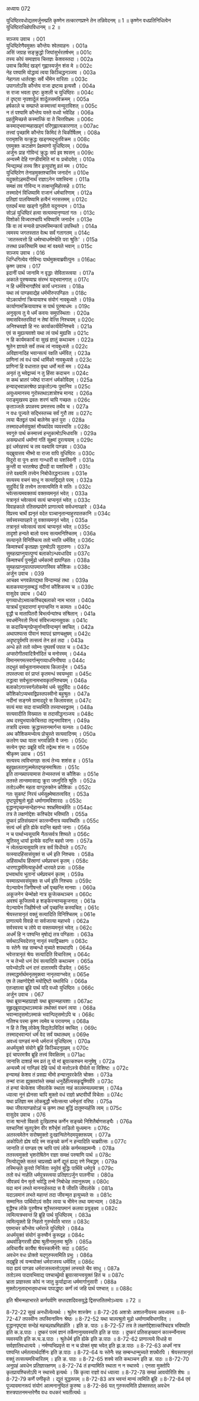 अध्यायः 072

युधिष्ठिरवधोद्यतमर्जुनम्प्रति कृष्णेन तत्कारणप्रश्ने तेन तन्निवेदनम् ॥ 1 ॥ कृष्णेन वधप्रतिनिधित्वेन युधिष्ठिराधिक्षेपविधानम् ॥ 2 ॥

सञ्जय उवाच ।	001  
युधिष्ठिरेणैवमुक्तः कौन्तेयः श्वेतवाहनः ।	001a  
असिं जग्राह सङ्क्रुद्धो जिघांसुर्भरतर्षभम् ॥	001c  
तस्य कोपं समाज्ञाय चित्तज्ञः केशवस्तदा ।	002a  
उवाच किमिदं खड्गं गृह्णास्यर्जुन शंस मे ॥	002c  
नेह पश्यामि योद्धव्यं त्वया किञ्चिद्धनञ्जय ।	003a  
नेहागता धार्तराष्ट्राः सर्वे भीमेन वारिताः ॥	003c  
उपागतोऽसि कौन्तेय राजा द्रष्टव्य इत्यसौ ।	004a  
स राजा भवता दृष्टः कुशली च युधिष्ठिरः ॥	004c  
तं दृष्ट्वा नृपशार्दूलं शार्दूलसमविक्रमम् ।	005a  
हर्षकाले च सम्प्राप्ते कस्मात्त्वां मन्युराविशत् ॥	005c  
न तं पश्यामि कौन्तेय यस्ते वध्यो भवेदिह ।	006a  
प्रहर्तुमिच्छसे कस्मात्किं वा ते चित्तविभ्रमः ॥	006c  
कस्माद्भवान्महाखड्गं परिगृह्णात्यकारणात् ॥	007ac  
तत्त्वां पृच्छामि कौन्तेय किमिदं ते चिकीर्षितम् ।	008a  
परामृशसि यत्क्रुद्धः खड्गमद्भुतविक्रम ॥	008c  
एवमुक्तः कटाक्षेण प्रेक्षमाणो युधिष्ठिरम् ।	009a  
अर्जुनः प्राह गोविन्दं क्रुद्धः सर्प इव श्वसन् ॥	009c  
अन्यस्मै देहि गाण्डीवमिति मां यः प्रचोदयेत् ।	010a  
भिन्द्यामहं तस्य शिर इत्युपांशु व्रतं मम ।	010c  
युधिष्ठिरेण तेनाहमुक्तश्चास्मि जनार्दन ॥	010e  
यदुक्तोऽहमदीनार्थं राज्ञाऽनेन यशस्विना ।	011a  
समक्षं तव गोविन्द न तत्क्षन्तुमिहोत्सहे ॥	011c  
तस्मादेनं विधिष्यामि राजानं धर्मचारिणाम् ।	012a  
प्रतिज्ञां पालयिष्यामि हत्वैनं नरसत्तमम् ॥	012c  
एतदर्थं मया खड्गो गृहीतो यदुनन्दन ।	013a  
सोऽहं युधिष्ठिरं हत्वा सत्यस्यानृण्यतां गतः ।	013c  
विशोको विज्वरश्चापि भविष्यामि जनार्दन ॥	013e  
किं वा त्वं मन्यसे प्राप्तमस्मिन्कार्य उपस्थिते ।	014a  
त्वमस्य जगतस्तात वेत्थ सर्वं गतागतम् ॥	014c  
`जातस्त्वत्तो हि धर्मश्चाधर्मश्चेति परा श्रुतिः' ।	015a  
तत्तथा प्रकरिष्यामि यथा मां वक्ष्यते भवान् ॥	015c  
सञ्जय उवाच ।	016  
धिग्धिगित्येव गोविन्दः पार्थमुक्त्वाब्रवीत्पुनः ॥	016ac  
कृष्ण उवाच ।	017  
इदानीं पार्थ जानामि न वृद्धाः सेवितास्त्वया ।	017a  
अकाले पुरुषव्याघ्र संरम्भं यद्भवानगात् ॥	017c  
न हि धर्मविभागज्ञैरेवं कार्यं धनञ्जय ।	018a  
यथा त्वं पाण्डवाद्येह धर्मभीरुरपण्डितः ॥	018c  
योऽकार्याणां क्रियायाश्च संयोगं नावबुध्यते ।	019a  
कार्याणामक्रियायाश्च स पार्थ पुरुषाधमः ॥	019c  
अनुसृत्य तु ये धर्मं कवयः समुपस्थिताः ।	020a  
समासविस्तरविदां न तेषां वेत्सि निश्चयम् ॥	020c  
अनिश्चयज्ञो हि नरः कार्याकार्यविनिश्चये ।	021a  
एवं स मुह्यत्यवशो यथा त्वं पार्थ मुह्यसि ॥	021c  
न हि कार्यमकार्यं वा सुखं ज्ञातुं कथञ्चन ।	022a  
श्रुतेन ज्ञायते सर्वं तच्च त्वं नावबुध्यसे ॥	022c  
अविज्ञानादिह भवान्सत्यं रक्षति धर्मवित् ।	023a  
प्राणिनां त्वं वधं पार्थ धार्मिको नावबुध्यसे ॥	023c  
प्राणिनां हि वधात्तात वृथा धर्मो मतो मम ।	024a  
अनृतं तु भवेद्वाच्यं न तु हिंसा कदाचन ॥	024c  
स कथं भ्रातरं ज्येष्ठं राजानं धर्मकोविदम् ।	025a  
हन्याद्भवान्नरश्रेष्ठ प्राकृतोऽन्यः पुमानिव ॥	025c  
अयुध्यमानस्य गुरोस्तथाऽशत्रोश्च मानद ।	026a  
पराङ्मुखस्य द्रवतः शरणं चापि गच्छतः ॥	026c  
कृताञ्जलेः प्रपन्नस्य प्रमत्तस्य तथैव च ।	027a  
न वधः पूज्यते सद्भिस्तच्च सर्वं गुरौ तव ॥	027c  
त्वया चैतद्व्रतं पार्थ बालेनेव कृतं पुरा ।	028a  
तस्मादधर्मसंयुक्तं मौर्ख्यादेव व्यवस्यसि ॥	028c  
स्वगुरुं पार्थ कस्मात्त्वं हन्तुकामोऽभिधावसि ।	029a  
असम्प्रधार्य धर्माणां गतिं सूक्ष्मां दुरत्ययाम् ॥	029c  
इदं धर्मरहस्यं च तव वक्ष्यामि पाण्डव ।	030a  
यद्ब्रूयात्तव भीष्मो वा राजा वापि युधिष्ठिरः ॥	030c  
विदुरो वा पुनः क्षत्ता गान्धारी वा यशस्विनी ।	031a  
कुन्ती वा भरतश्रेष्ठ द्रौपदी वा यशस्विनी ।	031c  
तत्ते वक्ष्यामि तत्त्वेन निबोधैतद्धनञ्जय ॥	031e  
सत्यस्य वचनं साधु न सत्याद्विद्यते परम् ।	032a  
सुदुर्विदं हि तत्त्वेन तत्सत्यमिति मे सतिः ॥	032c  
भवेत्सत्यमवक्तव्यं वक्तव्यमनृतं भवेत् ।	033a  
यत्रानृतं भवेत्सत्यं सत्यं चाप्यनृतं भवेत् ॥	033c  
विवाहकाले रतिसम्प्रयोगे प्राणात्यये सर्वधनापहारे ।	034a  
विप्रस्य चार्थे ह्यनृतं वदेत पञ्चानृतान्याहुरपातकानि ॥	034c  
सर्वस्वस्यापहारे तु वक्तव्यमनृतं भवेत् ।	035a  
तत्रानृतं भवेत्सत्यं सत्यं चाप्यनृतं भवेत् ॥	035c  
तादृशो हन्यते बालो यस्य सत्यमनिश्चितम् ।	036a  
सत्यानृते विनिश्चित्य ततो भवति धर्मवित् ॥	036c  
किमाश्चर्यं कृतप्रज्ञः पुरुषोऽपि सुदारुणः ।	037a  
सुमहत्प्राप्नुयात्पुण्यं बलाकोऽन्धवधादिव ॥	037c  
किमाश्चर्यं पुनर्मूढो धर्मकामो ह्यपण्डितः ।	038a  
सुमहत्प्राप्नुयात्पापमापगास्विव कौशिकः ॥	038c  
अर्जुन उवाच ।	039  
आचक्ष्व भगवन्नेतद्यथा विन्दाम्यहं तथा ।	039a  
बलाकस्यानुसम्बद्धं नदीनां कौशिकस्य च ॥	039c  
वासुदेव उवाच ।	040  
मृगव्याधोऽभवत्कश्चिद्बलाको नाम भारत ।	040a  
यात्रार्थं पुत्रदाराणां मृगान्हन्ति न कामतः ॥	040c  
वृद्धौ च मातापितरौ बिभर्त्यन्यांश्च संश्रितान् ।	041a  
स्वधर्मनिरतो नित्यं संविभज्यानसूयकः ॥	041c  
स कदाचिन्मृगप्रेप्सुर्नान्वविन्दन्मृगं क्वचित् ।	042a  
अथापश्यत्स पीवानं श्वापदं घ्राणचक्षुषम् ॥	042c  
अदृष्टपूर्वमपि तत्सत्वं तेन हतं तदा ।	043a  
अन्धे हते ततो व्योम्नः पुष्पवर्षं पपात च ॥	043c  
अप्सरोगीतवादित्रैर्नादितं च मनोरमम् ।	044a  
विमानमगमत्स्वर्गान्मृगव्याधनिनीषया ॥	044c  
तद्भूतं सर्वभूतानामभावाय किलार्जुन ।	045a  
तपस्तप्त्वा वरं प्राप्तं कृतमन्धं स्वयम्भुवा ॥	045c  
तद्धत्वा सर्वभूतानामभावकृतनिश्चयम् ।	046a  
बलाकोऽगात्स्वर्गलोकमेवं धर्मः सुदुर्विदः ॥	046c  
कौशिकोऽप्यभवद्विप्रस्तपस्वीनो बहुश्रुतः ।	047a  
नदीनां सङ्गमे ग्रामाददूरे स किलावसत् ॥	047c  
सत्यं मया सदा वाच्यमिति तस्याभवद्व्रतम् ।	048a  
सत्यवादीति विख्यातः स तदासीद्धनञ्जय ॥	048c  
अथ दस्युभयात्केचित्तदा तद्वनमाविशन् ।	049a  
तत्रापि दस्यवः क्रुद्धास्तानमार्गन्त यत्नतः ॥	049c  
अथ कौशिकमभ्येत्य प्रोचुस्ते सत्यवादिनम् ।	050a  
कतरेण पथा याता भगवन्निति वै जनाः ।	050c  
सत्येन पृष्टः प्रब्रूहि यदि तद्वेत्थ शंस नः ॥	050e  
श्रीकृष्ण उवाच ।	051  
सत्यस्य त्वविभागज्ञः सत्यं तेभ्यः शशंस ह ।	051a  
बहुवृक्षलतागुल्ममेतद्गहनमाश्रिताः ।	051c  
इति तान्ख्यापयामास तेभ्यस्तत्त्वं स कौशिकः ॥	051e  
ततस्ते तान्समासाद्य क्रूरा जघ्नुरिति श्रुतिः ।	052a  
ततोऽधर्मेण महता वाग्दुरुक्तेन कौशिकः ॥	052c  
गतः सुकष्टं निरयं धर्मसूक्ष्मेष्वतत्त्ववित् ।	053a  
दृष्टपूर्वश्रुतो मूढो धर्माणामविशारदः ॥	053c  
वृद्धानपृच्छन्सन्देहानन्धः श्वभ्रमिवर्च्छति ॥	054ac  
तत्र ते लक्षणोद्देशः कश्चिदेव भविष्यति ।	055a  
दुष्करं प्रतिसंख्यानं कार्त्स्न्येनात्र व्यवस्थितिः ॥	055c  
सत्यं धर्म इति ह्येके वदन्ति बहवो जनाः ।	056a  
न च पार्थाभ्यसूयामि नैतत्सर्वत्र शिष्यते ॥	056c  
श्रुतिस्तु धार्या इत्येके वदन्ति बहवो जनाः ।	057a  
न त्वेतत्प्रत्यसूयामि तत्र सर्वं विधीयते ॥	057c  
यत्स्यादहिंसासंयुक्तं स धर्म इति निश्चयः ।	058a  
अहिंसार्थाय हिंस्राणां धर्मप्रवचनं कृतम् ।	058c  
धारणाद्धर्ममित्याहुर्धर्मो धारयते प्रजाः ॥	058e  
प्रभवार्थाय भूतानां धर्मप्रवचनं कृतम् ।	059a  
यस्मात्प्रभवसंयुक्तः स धर्म इति निश्चयः ॥	059c  
येऽन्यायेन जिगीषन्तो धर्मं पृच्छन्ति मानवाः ।	060a  
अकूजनेन चेन्मोक्षो नात्र कूजेत्कथञ्चन ॥	060c  
अवश्यं कूजितव्ये ह शङ्केरन्वाप्यकूजनात् ।	061a  
येऽन्यायेन जिहीर्षन्तो धर्मं पृच्छन्ति कस्यचित् ।	061c  
श्रेयस्तत्रानृतं वक्तुं सत्यादिति विनिश्चितम् ॥	061e  
प्राणात्यये विवाहे वा सर्वजात्या महाभये ।	062a  
सर्वस्वस्य च लोपे वा वक्तव्यमनृतं भवेत् ॥	062c  
अधर्मं हि न पश्यन्ति मृषोद्यं तत्र पण्डिताः ।	063a  
सर्वथाऽभिवदेत्तत्तु नानृतं स्याद्विचक्षणः ॥	063c  
यः स्तेनैः सह सम्बन्धो मुच्यते शपथादपि ।	064a  
भवेत्तत्रानृतं श्रेयः सत्यादिति विचारितम् ॥	064c  
न च तेभ्यो धनं देयं सत्यादिति कथञ्चन ।	065a  
पापेभ्योऽपि धनं दत्तं दातारमपि पीडयेत् ।	065c  
तस्माद्धर्मार्थमनृतमुक्त्वा नानृतवाग्भवेत् ॥	065e  
एष ते लक्षणोद्देशो मयोद्दिष्टो यथाविधि ।	066a  
एतज्ज्ञात्वा ब्रूहि पार्थ यदि वध्यो युधिष्ठिरः ॥	066c  
अर्जुन उवाच ।	067  
यथा ब्रूयान्महाप्राज्ञो यथा ब्रूयान्महायशाः ॥	067ac  
सुहृद्ब्रूयाद्यथाऽस्माकं तथोक्तं वचनं त्वया ।	068a  
भवान्मातृसमोऽस्माकं भवान्पितृसमोऽपि च ।	068c  
गतिश्च परमा कृष्ण त्वमेव च परायणम् ॥	068a  
न हि ते त्रिषु लोकेषु विद्यतेऽविदितं क्वचित् ।	069c  
तस्माद्भवान्परं धर्मं वेद सर्वं यथातथम् ॥	069e  
अवध्यं पाण्डवं मन्ये धर्मराजं युधिष्ठिरम् ।	070a  
अधर्मयुक्ते संयोगे ब्रूहि किञ्चिदनुग्रहम् ॥	070c  
इदं चापरमत्रैव ब्रूहि तत्त्वं विवक्षितम् ॥	071ac  
जानासि दाशार्ह मम व्रतं तु यो मां ब्रूयात्कश्चन मानुषेषु ।	072a  
अन्यस्मै त्वं गाण्डिवं देहि पार्थ यो मत्तोऽस्त्रे वीर्यतो वा विशिष्टः ॥	072c  
हन्यामहं केशव तं प्रसह्य भीमो हन्यात्तूवरकेति चोक्तः ।	073a  
तन्मां राजा ह्युक्तवांस्ते समक्षं धनुर्देहीत्यसकृद्वृष्णिवीरे ॥	073c  
तं हन्यां चेत्केशव जीवलोके स्थाता नाहं कालमप्यल्पमात्रम् ।	074a  
ध्यात्वा नूनं ह्येनसा चापि मुक्तो वधं राज्ञो भ्रष्टवीर्यो विचेताः ॥	074c  
यथा प्रतिज्ञा मम लोकबुद्धौ भवेत्सत्या धर्मभृतां वरिष्ठ ।	075a  
यथा जीवत्पाण्डवोऽहं च कृष्ण तथा बुद्धिं दातुमप्यर्हसि त्वम् ॥	075c  
वासुदेव उवाच ।	076  
राजा श्रान्तो विक्षतो दुःखितश्च कर्णेन सङ्ख्ये निशितैर्बाणसङ्घैः ।	076a  
यश्चानिशं सूतपुत्रेण वीर शरैर्भृशं ताडितो युध्यमानः ॥	076c  
अतस्त्वमेतेन सरोषमुक्तो दुःखान्वितेनेदमयुक्तरूपम् ।	077a  
अकोपितो ह्येष यदि स्म सङ्ख्ये कर्णं न हन्यादिति चाब्रवीत्सः ॥	077c  
जानाति तं पाण्डव एष चापि पापं लोके कर्णमसह्यमन्यैः ।	078a  
ततस्त्वमुक्तो भृशरोषितेन राज्ञा समक्षं परुषाणि पार्थ ॥	078c  
नित्योद्युक्ते सततं चाप्रसह्ये कर्णे द्यूतं ह्यद्य रणे निबद्धम् ।	079a  
तस्मिन्हते कुरवो निर्जिताः स्युरेवं बुद्धिः पार्थिवे धर्मपुत्रे ॥	079c  
ततो वधं नार्हति धर्मपुत्रस्त्वया प्रतिज्ञाऽर्जुन पालनीया ।	080a  
जीवन्नयं येन मृतो भवेद्धि तन्मे निबोधेह तवानुरूपम् ॥	080c  
यदा मानं लभते माननार्हस्तदा स वै जीवति जीवलोके ।	081a  
यदाऽवमानं लभते महान्तं तदा जीवन्मृत इत्युच्यते सः ॥	081c  
सम्मानितः पार्थिवोऽयं सदैव त्वया च भीमेन तथा यमाभ्याम् ।	082a  
वृद्धैश्च लोके पुरुषैश्च शूरैस्तस्यापमानं कलया प्रयुङ्क्ष्व ॥	082c  
त्वमित्यत्रभवन्तं हि ब्रूहि पार्थ युधिष्ठिरम् ।	083a  
त्वमित्युक्तो हि निहतो गुरुर्भवति भारत ॥	083c  
एवमाचर कौन्तेय धर्मराजे युधिष्ठिरे ।	084a  
अधर्मयुक्तं संयोगं कुरुष्वैनं कुरूद्वह ॥	084c  
अथर्वाङ्गिरसी ह्येषा श्रुतीनामुत्तमा श्रुतिः ।	085a  
अविचार्यैव कार्यैषा श्रेयस्कामैर्नरैः सदा ॥	085c  
अवधेन वधः प्रोक्तो यद्गुरुस्त्वमिति प्रभुः ।	086a  
तद्ब्रूहि त्वं यन्मयोक्तं धर्मराजस्य धर्मवित् ॥	086c  
यदा ह्ययं पाण्डव धर्मराजस्त्वत्तोऽयुक्तं लप्स्यते चैव साधु ।	087a  
ततोऽस्य पादावभिवाद्य पश्चाच्छ्रेयो ब्रूयात्सान्त्वयुक्तं हितं च ॥	087c  
भ्राता प्राज्ञस्तव कोपं न जातु कुर्याद्राजा धर्ममार्गानुसारी ।	088a  
मुक्तोऽनृताद्भातृवधाच्च पापाद्धृष्टः कर्णं त्वं जहि पार्थ पश्चात् ॥ ॥	088c  

इति श्रीमन्महाभारते कर्णपर्वणि सप्तदशदिवसयुद्धे द्विसप्ततितमोऽध्यायः ॥ 72 ॥

8-72-22 सुखं अनधीत्येत्यर्थः । श्रुतेन शास्त्रेण ॥ 8-72-26 अशत्रोः अशातनीयस्य अवध्यस्य ॥ 8-72-47 तपस्वीनः तपस्विनामिनः श्रेष्ठः ॥ 8-72-52 यथा चाल्पश्रुतो मूढो धर्माणामविभागवित् । वृद्धानपृष्ट्वा सन्देहं महच्छ्वभ्रमिहार्हति । इति ङ. पाठः ॥ 8-72-57 तत्र ते लक्षणोद्देशात्कश्चिदत्र भविष्यति इति क.ड.पाठः । दुष्करं परमं ज्ञानं तर्केणानुव्यवस्यति इति ङ पाठः । दुष्करं प्रतिसङ्ख्यानं कार्त्स्न्येनास्य व्यवस्यति इति क.घ.ड.पाठः । श्रुतेर्धर्म इति ह्येके इति ङ.पाठः ॥ 8-72-62 प्राणात्यये विधाहे वा सर्वज्ञातिवधात्यये । नर्मण्यभिप्रवृत्ते वा न च प्रोक्तं मृषा भवेत् इति झ.ङ.पाठः ॥ 8-72-63 अधर्मं नात्र पश्यन्ति धर्मतत्वार्थदर्शिनः इति ङ.पाठः ॥ 8-72-64 यः स्तेनैः सह सम्बन्धान्मुच्यते शपथैरपि । श्रेयस्तत्रानृतं वक्तुं तत्सत्यमविचारितम् । इति ङ. पाठः ॥ 8-72-65 शक्ये सति कथञ्चन इति ङ. पाठः ॥ 8-72-70 अनुग्रहं अवधेन प्रतिज्ञारक्षणम् ॥ 8-72-74 तं हन्यामिति स्थाता न न स्थास्ये । एनसा मुक्तोपि कृतप्रायश्चित्तोऽपि न स्थास्ये इत्यर्थः । किं कृत्वा राज्ञो वधं ध्यात्वा ॥ 8-72-78 समक्षं आवयोरिति शेषः ॥ 8-72-79 कर्णे पणीकृते । द्यूतं युद्धरूपम् ॥ 8-72-83 अत्र भवन्तं मान्यं त्वमिति ब्रूहि ॥ 8-72-84 एवं पूज्यावमानरूपं संयोगं आत्मनानुष्ठितं कुरुष्व ॥ 8-72-86 यत् गुरुस्त्वमिति प्रोक्तस्तत् अवधेन शस्त्रपातनमन्तरेणैव वधः वधकरं भवतीत्यर्थः ॥
